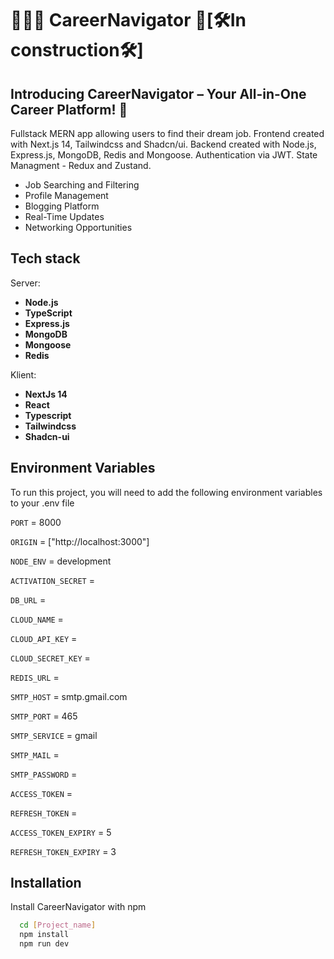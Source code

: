 
# 🙌💼🎯 CareerNavigator 📍[🛠️In construction🛠️]

## Introducing CareerNavigator – Your All-in-One Career Platform! 🚀
Fullstack MERN app allowing users to find their dream job. Frontend created with Next.js 14, Tailwindcss and Shadcn/ui. Backend created with Node.js, Express.js, MongoDB, Redis and Mongoose. Authentication via JWT. State Managment - Redux and Zustand.

- Job Searching and Filtering
- Profile Management
- Blogging Platform
- Real-Time Updates
-  Networking Opportunities

## Tech stack

Server:
- **Node.js**
- **TypeScript**
- **Express.js**
- **MongoDB**
- **Mongoose**
- **Redis**

Klient:
- **NextJs 14**
- **React**
- **Typescript**
- **Tailwindcss**
- **Shadcn-ui**


## Environment Variables

To run this project, you will need to add the following environment variables to your .env file

`PORT` = 8000

`ORIGIN` = ["http://localhost:3000"]

`NODE_ENV` = development

`ACTIVATION_SECRET` = 

`DB_URL` = 

`CLOUD_NAME` = 

`CLOUD_API_KEY` = 

`CLOUD_SECRET_KEY` = 

`REDIS_URL` = 

`SMTP_HOST` = smtp.gmail.com

`SMTP_PORT` = 465

`SMTP_SERVICE` = gmail

`SMTP_MAIL` = 

`SMTP_PASSWORD` = 

`ACCESS_TOKEN` = 

`REFRESH_TOKEN` = 

`ACCESS_TOKEN_EXPIRY` = 5

`REFRESH_TOKEN_EXPIRY` = 3



## Installation

Install CareerNavigator with npm

```bash
  cd [Project_name]
  npm install 
  npm run dev
```
    
